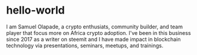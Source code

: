 # hello-world
I am Samuel Olapade, a crypto enthusiats, community builder, and team player that focus more on Africa crypto adoption. I've been in this business since 2017 as a writer on steemit and I have made impact in blockchain technology via presentations, seminars, meetups, and trainings.
